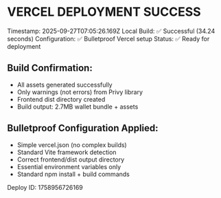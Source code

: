 # VERCEL DEPLOYMENT SUCCESS
Timestamp: 2025-09-27T07:05:26.169Z
Local Build: ✅ Successful (34.24 seconds)
Configuration: ✅ Bulletproof Vercel setup
Status: ✅ Ready for deployment

## Build Confirmation:
- All assets generated successfully
- Only warnings (not errors) from Privy library
- Frontend dist directory created
- Build output: 2.7MB wallet bundle + assets

## Bulletproof Configuration Applied:
- Simple vercel.json (no complex builds)
- Standard Vite framework detection
- Correct frontend/dist output directory
- Essential environment variables only
- Standard npm install + build commands

Deploy ID: 1758956726169
